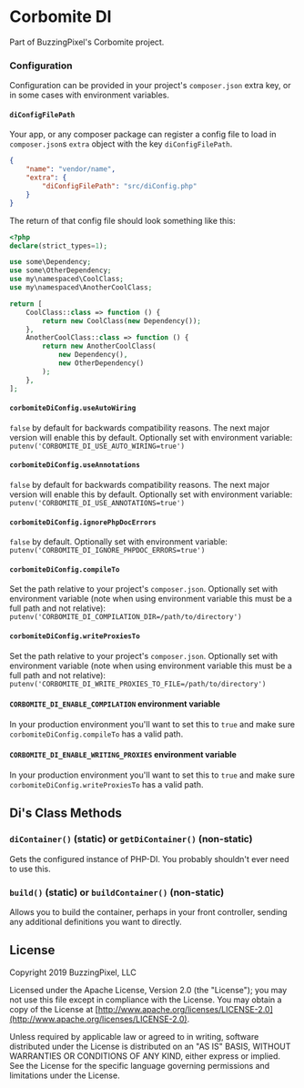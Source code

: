 # Corbomite DI

Part of BuzzingPixel's Corbomite project.

### Configuration

Configuration can be provided in your project's `composer.json` extra key, or in some cases with environment variables.

#### `diConfigFilePath`

Your app, or any composer package can register a config file to load in `composer.json`s `extra` object with the key `diConfigFilePath`.

```json
{
    "name": "vendor/name",
    "extra": {
        "diConfigFilePath": "src/diConfig.php"
    }
}
```

The return of that config file should look something like this:

```php
<?php
declare(strict_types=1);

use some\Dependency;
use some\OtherDependency;
use my\namespaced\CoolClass;
use my\namespaced\AnotherCoolClass;

return [
    CoolClass::class => function () {
        return new CoolClass(new Dependency());
    },
    AnotherCoolClass::class => function () {
        return new AnotherCoolClass(
            new Dependency(),
            new OtherDependency()
        );
    },
];
```

#### `corbomiteDiConfig.useAutoWiring`

`false` by default for backwards compatibility reasons. The next major version will enable this by default. Optionally set with environment variable: `putenv('CORBOMITE_DI_USE_AUTO_WIRING=true')`

#### `corbomiteDiConfig.useAnnotations`

`false` by default for backwards compatibility reasons. The next major version will enable this by default. Optionally set with environment variable: `putenv('CORBOMITE_DI_USE_ANNOTATIONS=true')`

#### `corbomiteDiConfig.ignorePhpDocErrors`

`false` by default. Optionally set with environment variable: `putenv('CORBOMITE_DI_IGNORE_PHPDOC_ERRORS=true')`

#### `corbomiteDiConfig.compileTo`

Set the path relative to your project's `composer.json`. Optionally set with environment variable (note when using environment variable this must be a full path and not relative): `putenv('CORBOMITE_DI_COMPILATION_DIR=/path/to/directory')`

#### `corbomiteDiConfig.writeProxiesTo`

Set the path relative to your project's `composer.json`. Optionally set with environment variable (note when using environment variable this must be a full path and not relative): `putenv('CORBOMITE_DI_WRITE_PROXIES_TO_FILE=/path/to/directory')`

#### `CORBOMITE_DI_ENABLE_COMPILATION` environment variable

In your production environment you'll want to set this to `true` and make sure `corbomiteDiConfig.compileTo` has a valid path.

#### `CORBOMITE_DI_ENABLE_WRITING_PROXIES` environment variable

In your production environment you'll want to set this to `true` and make sure `corbomiteDiConfig.writeProxiesTo` has a valid path.

## Di's Class Methods

### `diContainer()` (static) or `getDiContainer()` (non-static)

Gets the configured instance of PHP-DI. You probably shouldn't ever need to use this.

### `build()` (static) or `buildContainer()` (non-static)

Allows you to build the container, perhaps in your front controller, sending any additional definitions you want to directly.

## License

Copyright 2019 BuzzingPixel, LLC

Licensed under the Apache License, Version 2.0 (the "License");
you may not use this file except in compliance with the License.
You may obtain a copy of the License at [http://www.apache.org/licenses/LICENSE-2.0](http://www.apache.org/licenses/LICENSE-2.0).

Unless required by applicable law or agreed to in writing, software
distributed under the License is distributed on an "AS IS" BASIS,
WITHOUT WARRANTIES OR CONDITIONS OF ANY KIND, either express or implied.
See the License for the specific language governing permissions and
limitations under the License.
